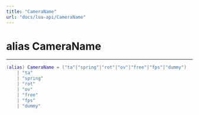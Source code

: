 ```yaml
---
title: "CameraName"
url: "docs/lua-api/CameraName"
---
```

# alias CameraName
---



```lua
(alias) CameraName = ("ta"|"spring"|"rot"|"ov"|"free"|"fps"|"dummy")
    | "ta"
    | "spring"
    | "rot"
    | "ov"
    | "free"
    | "fps"
    | "dummy"

```




